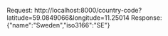 Request: http://localhost:8000/country-code?latitude=59.0849066&longitude=11.25014
Response: {"name":"Sweden","iso3166":"SE"}
